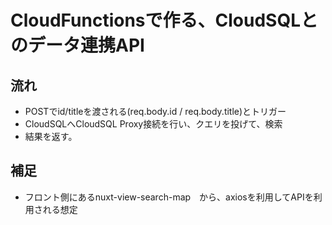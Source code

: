 # CloudFunctionsで作る、CloudSQLとのデータ連携API
## 流れ
- POSTでid/titleを渡される(req.body.id / req.body.title)とトリガー
- CloudSQLへCloudSQL Proxy接続を行い、クエリを投げて、検索
- 結果を返す。

## 補足
- フロント側にあるnuxt-view-search-map　から、axiosを利用してAPIを利用される想定
